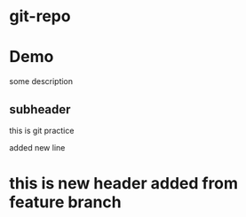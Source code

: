 # git-repo

# Demo

some description

## subheader 

this is git practice

added new line

# this is new header added from feature branch

